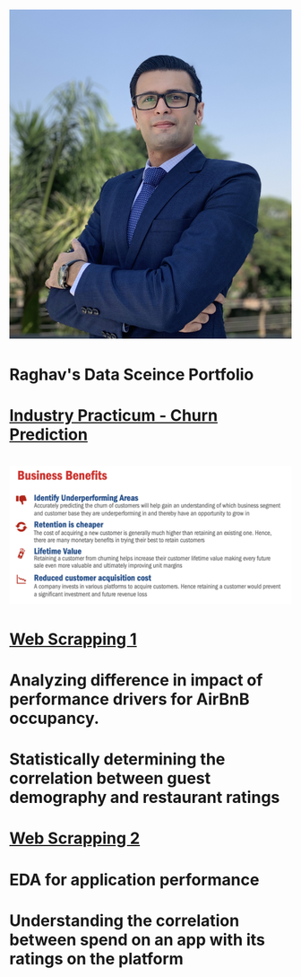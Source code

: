 # ![alt_text](https://github.com/raghavxt/DataSci/blob/main/IMG_1245.jpg)

# Raghav's Data Sceince Portfolio

# [Industry Practicum - Churn Prediction](https://github.com/raghavxt/DataSci/blob/main/MeijerLogisticReg-ThresForChange-Final-IncludesBoth.ipynb)

# ![alt text](https://github.com/raghavxt/DataSci/blob/main/AAAA.jpg)

# [Web Scrapping 1](https://github.com/raghavxt/DataSci/blob/main/Assignment2.ipynb)
#     Analyzing difference in impact of performance drivers for AirBnB occupancy.
#     Statistically determining the correlation between guest demography and restaurant ratings

# [Web Scrapping 2](https://github.com/raghavxt/DataSci/blob/main/Taparia_Raghav_HW6.ipynb)
#     EDA for application performance 
#     Understanding the correlation between spend on an app with its ratings on the platform
